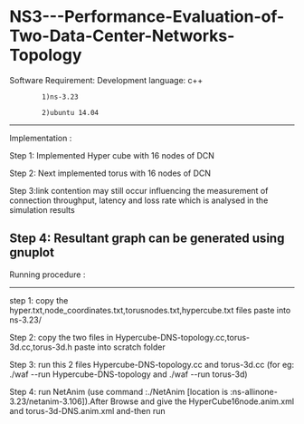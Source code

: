 # NS3---Performance-Evaluation-of-Two-Data-Center-Networks-Topology

Software Requirement:
Development language: c++

            1)ns-3.23
            
            2)ubuntu 14.04

-------------------------------------------------------------------------------------
Implementation :
 
 Step 1: Implemented Hyper cube  with 16 nodes of DCN

 Step 2: Next implemented  torus  with 16 nodes of DCN
 
 Step 3:link contention may still occur influencing the measurement of connection throughput,
         latency and loss rate which is analysed in the simulation results
 
Step 4: Resultant graph can be generated using gnuplot
---------------------

Running procedure :

---------------------

step 1: copy the hyper.txt,node_coordinates.txt,torusnodes.txt,hypercube.txt files paste into  ns-3.23/

Step 2: copy the two files in Hypercube-DNS-topology.cc,torus-3d.cc,torus-3d.h paste into scratch folder

Step 3: run this 2 files Hypercube-DNS-topology.cc and torus-3d.cc (for eg: ./waf --run Hypercube-DNS-topology  and ./waf --run torus-3d)

Step 4: run NetAnim (use command :./NetAnim [location is :ns-allinone-3.23/netanim-3.106]).After Browse and give the HyperCube16node.anim.xml and torus-3d-DNS.anim.xml and-then run

             
